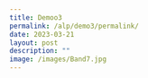 ```yaml
---
title: Demoo3
permalink: /alp/demo3/permalink/
date: 2023-03-21
layout: post
description: ""
image: /images/Band7.jpg
---
```

